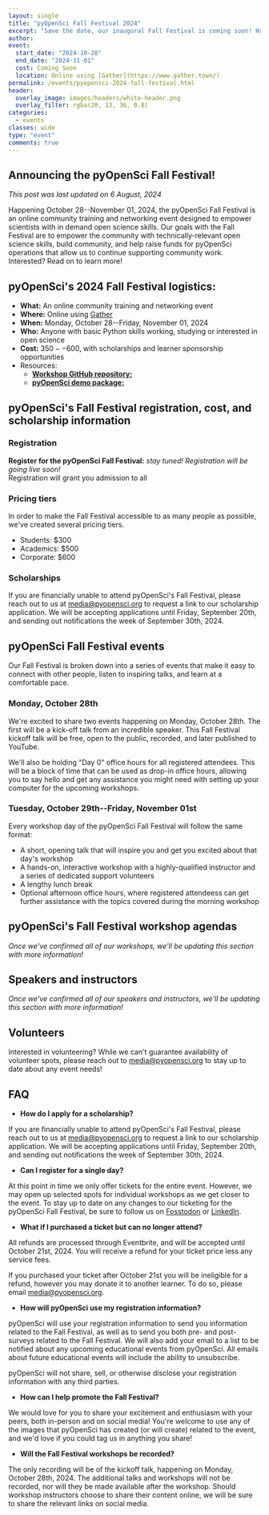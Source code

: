 ```yaml
---
layout: single
title: "pyOpenSci Fall Festival 2024"
excerpt: "Save the date, our inaugural Fall Festival is coming soon! Happening in late October, the pyOpenSci Fall Festival aims to create an engaging, multi-day educational event for scientists working in the open science, open source space. With a variety of talks, workshops, and office hour sessions, we've got something for every Pythonista!"
author: 
event:
  start_date: "2024-10-28"
  end_date: "2024-11-01"
  cost: Coming Soon
  location: Online using [Gather](https://www.gather.town/)
permalink: /events/pyopensci-2024-fall-festival.html
header:
  overlay_image: images/headers/white-header.png
  overlay_filter: rgba(20, 13, 36, 0.8)
categories:
  - events
classes: wide
type: "event"
comments: true
---
```


## <i class="fa-regular fa-heart"></i> Announcing the pyOpenSci Fall Festival!

_This post was last updated on 6 August, 2024_

Happening October 28--November 01, 2024, the pyOpenSci Fall Festival is an online community training and networking event designed to empower scientists with in demand open science skills. Our goals with the Fall Festival are to empower the community with technically-relevant open science skills, build community, and help raise funds for pyOpenSci operations that allow us to continue supporting community work. Interested? Read on to learn more!

## <i class="fa-regular fa-file-lines"></i> pyOpenSci's 2024 Fall Festival logistics:

* **What:** An online community training and networking event
* **Where:** Online using [Gather](https://www.gather.town/)
* **When:** Monday, October 28--Friday, November 01, 2024
* **Who:** Anyone with basic Python skills working, studying or interested in open science
* **Cost:** $350--$600, with scholarships and learner sponsorship opportunities
* Resources:
  *  [**Workshop GitHub repository:**](https://github.com/pyOpenSci/code-to-module-workshop/)
  *  [**pyOpenSci demo package:**](https://github.com/pyOpenSci/pyosPackage)

## pyOpenSci's Fall Festival registration, cost, and scholarship information

### Registration

**Register for the pyOpenSci Fall Festival:** _stay tuned! Registration will be going live soon!_  
Registration will grant you admission to all 

### Pricing tiers

In order to make the Fall Festival accessible to as many people as possible, we've created several pricing tiers. 

* Students: $300
* Academics: $500
* Corporate: $600

### Scholarships

If you are financially unable to attend pyOpenSci's Fall Festival, please reach out to us at [media@pyopensci.org](mailto:pyopensci.org) to request a link to our scholarship application. We will be accepting applications until Friday, September 20th, and sending out notifications the week of September 30th, 2024.

## pyOpenSci Fall Festival events

Our Fall Festival is broken down into a series of events that make it easy to connect with other people, listen to inspiring talks, and learn at a comfortable pace. 

### Monday, October 28th

We're excited to share two events happening on Monday, October 28th. The first will be a kick-off talk from an incredible speaker. This Fall Festival kickoff talk will be free, open to the public, recorded, and later published to YouTube.  

We'll also be holding "Day 0" office hours for all registered attendees. This will be a block of time that can be used as drop-in office hours, allowing you to say hello and get any assistance you might need with setting up your computer for the upcoming workshops.

### Tuesday, October 29th--Friday, November 01st

Every workshop day of the pyOpenSci Fall Festival will follow the same format:  

* A short, opening talk that will inspire you and get you excited about that day's workshop
* A hands-on, interactive workshop with a highly-qualified instructor and a series of dedicated support volunteers
* A lengthy lunch break
* Optional afternoon office hours, where registered attendeess can get further assistance with the topics covered during the morning workshop

## pyOpenSci's Fall Festival workshop agendas 

_Once we've confirmed all of our workshops, we'll be updating this section with more information!_

## Speakers and instructors

_Once we've confirmed all of our speakers and instructors, we'll be updating this section with more information!_

## Volunteers

Interested in volunteering? While we can't guarantee availability of volunteer spots, please reach out to [media@pyopensci.org](mailto:media@pyopensci.org) to stay up to date about any event needs!

## FAQ

* **How do I apply for a scholarship?**  

If you are financially unable to attend pyOpenSci's Fall Festival, please reach out to us at [media@pyopensci.org](mailto:pyopensci.org) to request a link to our scholarship application. We will be accepting applications until Friday, September 20th, and sending out notifications the week of September 30th, 2024.

* **Can I register for a single day?**

At this point in time we only offer tickets for the entire event. However, we may open up selected spots for individual workshops as we get closer to the event. To stay up to date on any changes to our ticketing for the pyOpenSci Fall Festival, be sure to follow us on [Fosstodon](https://fosstodon.org/@pyOpenSci) or [LinkedIn](https://linkedin.com/company/pyopensci).

* **What if I purchased a ticket but can no longer attend?**

All refunds are processed through Eventbrite, and will be accepted until October 21st, 2024. You will receive a refund for your ticket price less any service fees.  

If you purchased your ticket after October 21st you will be ineligible for a refund, however you may donate it to another learner. To do so, please email [media@pyopensci.org](mailto:media@pyopensci.org).

* **How will pyOpenSci use my registration information?**

pyOpenSci will use your registration information to send you information related to the Fall Festival, as well as to send you both pre- and post-surveys related to the Fall Festival. We will also add your email to a list to be notified about any upcoming educational events from pyOpenSci. All emails about future educational events will include the ability to unsubscribe.  

pyOpenSci will not share, sell, or otherwise disclose your registration information with any third parties.  

* **How can I help promote the Fall Festival?**

We would love for you to share your excitement and enthusiasm with your peers, both in-person and on social media! You're welcome to use any of the images that pyOpenSci has created (or will create) related to the event, and we'd love if you could tag us in anything you share!  

* **Will the Fall Festival workshops be recorded?**  

The only recording will be of the kickoff talk, happening on Monday, October 28th, 2024. The additional talks and workshops will not be recorded, nor will they be made available after the workshop. Should workshop instructors choose to share their content online, we will be sure to share the relevant links on social media.
